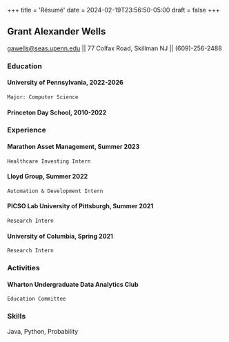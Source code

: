 +++
title = 'Résumé'
date = 2024-02-19T23:56:50-05:00
draft = false
+++

## Grant Alexander Wells

<gawells@seas.upenn.edu> || 77 Colfax Road, Skillman NJ || (609)-256-2488

### Education

#### University of Pennsylvania, 2022-2026

    Major: Computer Science

#### Princeton Day School, 2010-2022

### Experience

#### Marathon Asset Management, Summer 2023

    Healthcare Investing Intern

#### Lloyd Group, Summer 2022

    Automation & Development Intern 

#### PICSO Lab University of Pittsburgh, Summer 2021

    Research Intern

#### University of Columbia, Spring 2021

    Research Intern 

### Activities

#### Wharton Undergraduate Data Analytics Club

    Education Committee 

### Skills

Java, Python, Probability

